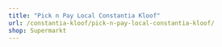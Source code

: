 ```yaml
---
title: "Pick n Pay Local Constantia Kloof"
url: /constantia-kloof/pick-n-pay-local-constantia-kloof/
shop: Supermarkt
---
```

